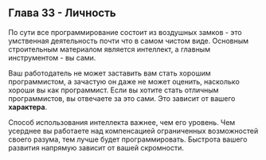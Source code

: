 ## Глава 33 - Личность
По сути все программирование состоит из воздушных замков - это умственная деятельность почти что в самом чистом виде.
Основным строительным материалом является интеллект, а главным инструментом - вы сами.

Ваш работодатель не может заставить вам стать хорошим программистом, а зачастую он даже не может оценить, насколько хороши вы как программист. Если вы хотите стать отличным программистов, вы отвечаете за это сами. Это зависит от вашего **характера**.

Способ использования интеллекта важнее, чем его уровень. Чем усерднее вы работаете над компенсацией ограниченных возможностей своего разума, тем лучше будет программировать. Быстрота вашего развития напрямую зависит от вашей скромности.